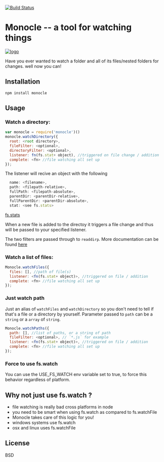 [![Build Status](https://travis-ci.org/samccone/monocle.png?branch=master)](https://travis-ci.org/samccone/monocle)

# Monocle -- a tool for watching things

[![logo](https://raw.github.com/samccone/monocle/master/logo.png)](https://raw.github.com/samccone/monocle/master/logo.png)

Have you ever wanted to watch a folder and all of its files/nested folders for changes. well now you can!

## Installation

```
npm install monocle
```

## Usage

### Watch a directory:

```js
var monocle = require('monocle')()
monocle.watchDirectory({
  root: <root directory>,
  fileFilter: <optional>,
  directoryFilter: <optional>,
  listener: fn(fs.stat+ object), //triggered on file change / addition
  complete: <fn> //file watching all set up
});
```

The listener will recive an object with the following

```js
  name: <filename>,
  path: <filepath-relative>,
  fullPath: <filepath-absolute>,
  parentDir: <parentDir-relative>,
  fullParentDir: <parentDir-absolute>,
  stat: <see fs.stats>
```

[fs.stats](http://nodejs.org/api/fs.html#fs_class_fs_stats)

When a new file is added to the directoy it triggers a file change and thus will be passed to your specified listener.

The two filters are passed through to `readdirp`.  More documentation can be found [here](https://github.com/thlorenz/readdirp#filters)

### Watch a list of files:

```js
Monocle.watchFiles({
  files: [], //path of file(s)
  listener: <fn(fs.stat+ object)>, //triggered on file / addition
  complete: <fn> //file watching all set up
});
```

### Just watch path

Just an alias of `watchFiles` and `watchDirectory` so you don't need to tell if that's a file or a directory by yourself. Parameter passed to `path` can be a `string` or a `array` of `string`.

```js
Monocle.watchPaths({
  path: [], //list of paths, or a string of path
  fileFilter: <optional>, // `*.js` for example
  listener: <fn(fs.stat+ object)>, //triggered on file / addition
  complete: <fn> //file watching all set up
});
```

### Force to use fs.watch

You can use the USE_FS_WATCH env variable set to true, to force this behavior regardless of platform.

## Why not just use fs.watch ?

  - file watching is really bad cross platforms in node
  - you need to be smart when using fs.watch as compared to fs.watchFile
  - Monocle takes care of this logic for you!
  - windows systems use fs.watch
  - osx and linux uses fs.watchFile

## License

BSD
